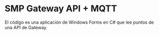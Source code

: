 # SMP Gateway API + MQTT

El código es una aplicación de Windows Forms en C# que lee puntos de una API de Gateway.

